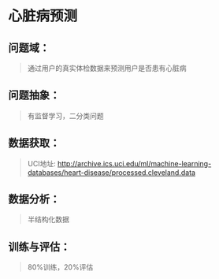 # 心脏病预测
## 问题域：
> 通过用户的真实体检数据来预测用户是否患有心脏病  
## 问题抽象：
> 有监督学习，二分类问题  
## 数据获取：
> UCI地址: http://archive.ics.uci.edu/ml/machine-learning-databases/heart-disease/processed.cleveland.data 
## 数据分析：  
> 半结构化数据  
## 训练与评估：
> 80%训练，20%评估  
